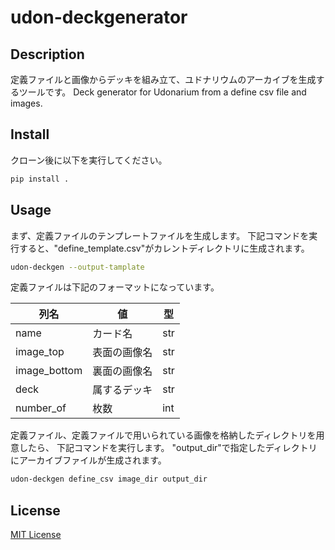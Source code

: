 # udon-deckgenerator

## Description

定義ファイルと画像からデッキを組み立て、ユドナリウムのアーカイブを生成するツールです。
Deck generator for Udonarium from a define csv file and images.

## Install

クローン後に以下を実行してください。

```bash
pip install .
```

## Usage

まず、定義ファイルのテンプレートファイルを生成します。
下記コマンドを実行すると、"define_template.csv"がカレントディレクトリに生成されます。

```bash
udon-deckgen --output-tamplate
```

定義ファイルは下記のフォーマットになっています。

|列名|値|型|
|-|-|-|
|name|カード名|str|
|image_top|表面の画像名|str|
|image_bottom|裏面の画像名|str|
|deck|属するデッキ|str|
|number_of|枚数|int|

定義ファイル、定義ファイルで用いられている画像を格納したディレクトリを用意したら、
下記コマンドを実行します。
"output_dir"で指定したディレクトリにアーカイブファイルが生成されます。

```bash
udon-deckgen define_csv image_dir output_dir
```

## License

[MIT License](https://github.com/alfa0112/pyudon/blob/master/LICENSE)
